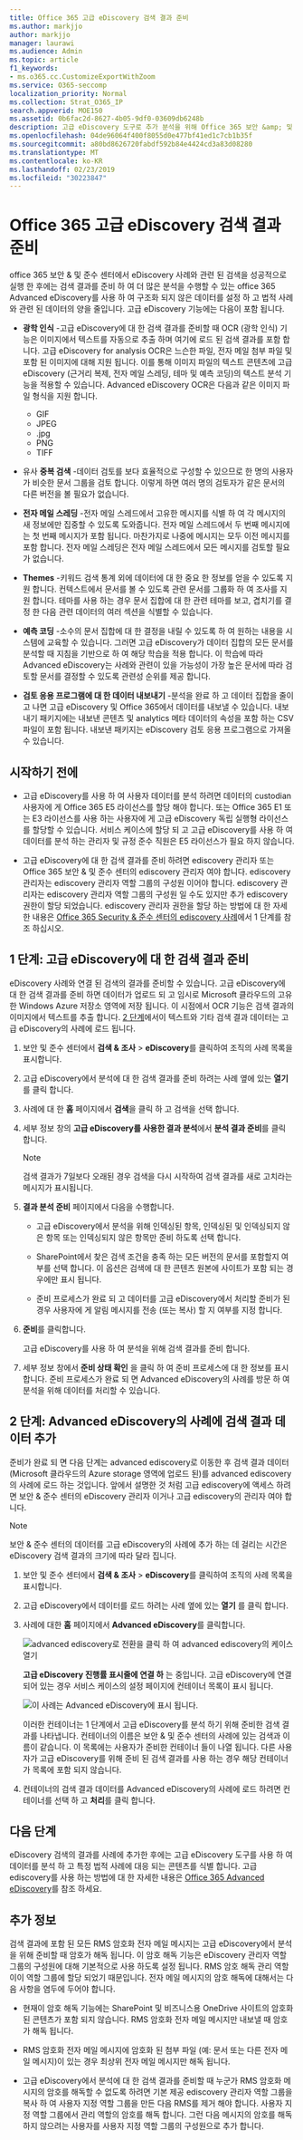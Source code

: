 ```yaml
---
title: Office 365 고급 eDiscovery 검색 결과 준비
ms.author: markjjo
author: markjjo
manager: laurawi
ms.audience: Admin
ms.topic: article
f1_keywords:
- ms.o365.cc.CustomizeExportWithZoom
ms.service: O365-seccomp
localization_priority: Normal
ms.collection: Strat_O365_IP
search.appverid: MOE150
ms.assetid: 0b6fac2d-8627-4b05-9df0-03609db6248b
description: 고급 eDiscovery 도구로 추가 분석을 위해 Office 365 보안 &amp; 및 준수 센터에서 콘텐츠 검색의 결과를 준비 하는 방법을 알아봅니다.
ms.openlocfilehash: 04de96064f400f8055d0e477bf41ed1c7cb1b35f
ms.sourcegitcommit: a80bd8626720fabdf592b84e4424cd3a83d08280
ms.translationtype: MT
ms.contentlocale: ko-KR
ms.lasthandoff: 02/23/2019
ms.locfileid: "30223847"
---
```

# <a name="prepare-search-results-for-office-365-advanced-ediscovery"></a>Office 365 고급 eDiscovery 검색 결과 준비

office 365 보안 &amp; 및 준수 센터에서 eDiscovery 사례와 관련 된 검색을 성공적으로 실행 한 후에는 검색 결과를 준비 하 여 더 많은 분석을 수행할 수 있는 office 365 Advanced eDiscovery를 사용 하 여 구조화 되지 않은 데이터를 설정 하 고 법적 사례와 관련 된 데이터의 양을 줄입니다. 고급 eDiscovery 기능에는 다음이 포함 됩니다.
  
- **광학 인식** -고급 eDiscovery에 대 한 검색 결과를 준비할 때 OCR (광학 인식) 기능은 이미지에서 텍스트를 자동으로 추출 하며 여기에 로드 된 검색 결과를 포함 합니다. 고급 eDiscovery for analysis OCR은 느슨한 파일, 전자 메일 첨부 파일 및 포함 된 이미지에 대해 지원 됩니다. 이를 통해 이미지 파일의 텍스트 콘텐츠에 고급 eDiscovery (근거리 복제, 전자 메일 스레딩, 테마 및 예측 코딩)의 텍스트 분석 기능을 적용할 수 있습니다. Advanced eDiscovery OCR은 다음과 같은 이미지 파일 형식을 지원 합니다.

    - GIF
    - JPEG
    - .jpg
    - PNG
    - TIFF
    
- 유사 **중복 검색** -데이터 검토를 보다 효율적으로 구성할 수 있으므로 한 명의 사용자가 비슷한 문서 그룹을 검토 합니다. 이렇게 하면 여러 명의 검토자가 같은 문서의 다른 버전을 볼 필요가 없습니다. 
    
- **전자 메일 스레딩** -전자 메일 스레드에서 고유한 메시지를 식별 하 여 각 메시지의 새 정보에만 집중할 수 있도록 도와줍니다. 전자 메일 스레드에서 두 번째 메시지에는 첫 번째 메시지가 포함 됩니다. 마찬가지로 나중에 메시지는 모두 이전 메시지를 포함 합니다. 전자 메일 스레딩은 전자 메일 스레드에서 모든 메시지를 검토할 필요가 없습니다. 
    
- **Themes** -키워드 검색 통계 외에 데이터에 대 한 중요 한 정보를 얻을 수 있도록 지원 합니다. 컨텍스트에서 문서를 볼 수 있도록 관련 문서를 그룹화 하 여 조사를 지원 합니다. 테마를 사용 하는 경우 문서 집합에 대 한 관련 테마를 보고, 겹치기를 결정 한 다음 관련 데이터의 여러 섹션을 식별할 수 있습니다. 
    
- **예측 코딩** -소수의 문서 집합에 대 한 결정을 내릴 수 있도록 하 여 원하는 내용을 시스템에 교육할 수 있습니다. 그러면 고급 eDiscovery가 데이터 집합의 모든 문서를 분석할 때 지침을 기반으로 하 여 해당 학습을 적용 합니다. 이 학습에 따라 Advanced eDiscovery는 사례와 관련이 있을 가능성이 가장 높은 문서에 따라 검토할 문서를 결정할 수 있도록 관련성 순위를 제공 합니다. 
    
- **검토 응용 프로그램에 대 한 데이터 내보내기** -분석을 완료 하 고 데이터 집합을 줄이고 나면 고급 eDiscovery 및 Office 365에서 데이터를 내보낼 수 있습니다. 내보내기 패키지에는 내보낸 콘텐츠 및 analytics 메타 데이터의 속성을 포함 하는 CSV 파일이 포함 됩니다. 내보낸 패키지는 eDiscovery 검토 응용 프로그램으로 가져올 수 있습니다. 
    
## <a name="before-you-begin"></a>시작하기 전에

- 고급 eDiscovery를 사용 하 여 사용자 데이터를 분석 하려면 데이터의 custodian 사용자에 게 Office 365 E5 라이선스를 할당 해야 합니다. 또는 Office 365 E1 또는 E3 라이선스를 사용 하는 사용자에 게 고급 eDiscovery 독립 실행형 라이선스를 할당할 수 있습니다. 서비스 케이스에 할당 되 고 고급 eDiscovery를 사용 하 여 데이터를 분석 하는 관리자 및 규정 준수 직원은 E5 라이선스가 필요 하지 않습니다. 
    
- 고급 eDiscovery에 대 한 검색 결과를 준비 하려면 ediscovery 관리자 또는 Office 365 보안 &amp; 및 준수 센터의 ediscovery 관리자 여야 합니다. ediscovery 관리자는 ediscovery 관리자 역할 그룹의 구성원 이어야 합니다. ediscovery 관리자는 ediscovery 관리자 역할 그룹의 구성원 일 수도 있지만 추가 ediscovery 권한이 할당 되었습니다. ediscovery 관리자 권한을 할당 하는 방법에 대 한 자세한 내용은 [Office 365 Security & 준수 센터의 ediscovery 사례](ediscovery-cases.md#step-1-assign-ediscovery-permissions-to-potential-case-members)에서 1 단계를 참조 하십시오.
    
## <a name="step-1-prepare-search-results-for-advanced-ediscovery"></a>1 단계: 고급 eDiscovery에 대 한 검색 결과 준비

eDiscovery 사례와 연결 된 검색의 결과를 준비할 수 있습니다. 고급 eDiscovery에 대 한 검색 결과를 준비 하면 데이터가 업로드 되 고 임시로 Microsoft 클라우드의 고유한 Windows Azure 저장소 영역에 저장 됩니다. 이 시점에서 OCR 기능은 검색 결과의 이미지에서 텍스트를 추출 합니다. [2 단계](#step-2-add-the-search-results-data-to-the-case-in-advanced-ediscovery)에서이 텍스트와 기타 검색 결과 데이터는 고급 eDiscovery의 사례에 로드 됩니다.
  
1. 보안 및 준수 센터에서 **검색 &amp; 조사** \> **eDiscovery**를 클릭하여 조직의 사례 목록을 표시합니다. 
    
2. 고급 eDiscovery에서 분석에 대 한 검색 결과를 준비 하려는 사례 옆에 있는 **열기** 를 클릭 합니다. 
    
3. 사례에 대 한 **홈** 페이지에서 **검색**을 클릭 하 고 검색을 선택 합니다.
    
4. 세부 정보 창의 **고급 eDiscovery를 사용한 결과 분석**에서 **분석 결과 준비**를 클릭 합니다.
    
    > [!NOTE]
    > 검색 결과가 7일보다 오래된 경우 검색을 다시 시작하여 검색 결과를 새로 고치라는 메시지가 표시됩니다. 
  
5. **결과 분석 준비** 페이지에서 다음을 수행합니다.  
    
    - 고급 eDiscovery에서 분석을 위해 인덱싱된 항목, 인덱싱된 및 인덱싱되지 않은 항목 또는 인덱싱되지 않은 항목만 준비 하도록 선택 합니다.
    
    - SharePoint에서 찾은 검색 조건을 충족 하는 모든 버전의 문서를 포함할지 여부를 선택 합니다. 이 옵션은 검색에 대 한 콘텐츠 원본에 사이트가 포함 되는 경우에만 표시 됩니다.
    
    - 준비 프로세스가 완료 되 고 데이터를 고급 eDiscovery에서 처리할 준비가 된 경우 사용자에 게 알림 메시지를 전송 (또는 복사) 할 지 여부를 지정 합니다.
    
6. **준비**를 클릭합니다.
    
    고급 eDiscovery를 사용 하 여 분석을 위해 검색 결과를 준비 합니다.
    
7. 세부 정보 창에서 **준비 상태 확인** 을 클릭 하 여 준비 프로세스에 대 한 정보를 표시 합니다. 준비 프로세스가 완료 되 면 Advanced eDiscovery의 사례를 방문 하 여 분석을 위해 데이터를 처리할 수 있습니다. 
    
## <a name="step-2-add-the-search-results-data-to-the-case-in-advanced-ediscovery"></a>2 단계: Advanced eDiscovery의 사례에 검색 결과 데이터 추가
<a name="step2"> </a>

준비가 완료 되 면 다음 단계는 advanced ediscovery로 이동한 후 검색 결과 데이터 (Microsoft 클라우드의 Azure storage 영역에 업로드 된)를 advanced ediscovery의 사례에 로드 하는 것입니다. 앞에서 설명한 것 처럼 고급 ediscovery에 액세스 하려면 보안 &amp; 준수 센터의 eDiscovery 관리자 이거나 고급 ediscovery의 관리자 여야 합니다.
  
> [!NOTE]
> 보안 &amp; 준수 센터의 데이터를 고급 eDiscovery의 사례에 추가 하는 데 걸리는 시간은 eDiscovery 검색 결과의 크기에 따라 달라 집니다. 
  
1. 보안 및 준수 센터에서 **검색 &amp; 조사** \> **eDiscovery**를 클릭하여 조직의 사례 목록을 표시합니다. 
    
2. 고급 eDiscovery에서 데이터를 로드 하려는 사례 옆에 있는 **열기** 를 클릭 합니다. 
    
3. 사례에 대한 **홈** 페이지에서 **Advanced eDiscovery**를 클릭합니다. 
    
    ![advanced ediscovery로 전환을 클릭 하 여 advanced ediscovery의 케이스 열기](media/8e34ba23-62e3-4e68-a530-b6ece39b54be.png)
  
    **고급 eDiscovery 진행률 표시줄에 연결 하** 는 중입니다. 고급 eDiscovery에 연결 되어 있는 경우 서비스 케이스의 설정 페이지에 컨테이너 목록이 표시 됩니다. 
    
    ![이 사례는 Advanced eDiscovery에 표시 됩니다.](media/8036e152-70dc-4bb7-9379-61c1ed8326b4.png)
  
     이러한 컨테이너는 1 단계에서 고급 eDiscovery를 분석 하기 위해 준비한 검색 결과를 나타냅니다. 컨테이너의 이름은 보안 &amp; 및 준수 센터의 사례에 있는 검색과 이름이 같습니다. 이 목록에는 사용자가 준비한 컨테이너 들이 나열 됩니다. 다른 사용자가 고급 eDiscovery를 위해 준비 된 검색 결과를 사용 하는 경우 해당 컨테이너가 목록에 포함 되지 않습니다. 
    
4. 컨테이너의 검색 결과 데이터를 Advanced eDiscovery의 사례에 로드 하려면 컨테이너를 선택 하 고 **처리**를 클릭 합니다.
    
## <a name="next-steps"></a>다음 단계

eDiscovery 검색의 결과를 사례에 추가한 후에는 고급 eDiscovery 도구를 사용 하 여 데이터를 분석 하 고 특정 법적 사례에 대응 되는 콘텐츠를 식별 합니다. 고급 ediscovery를 사용 하는 방법에 대 한 자세한 내용은 [Office 365 Advanced eDiscovery](office-365-advanced-ediscovery.md)를 참조 하세요.
  
## <a name="more-information"></a>추가 정보

검색 결과에 포함 된 모든 RMS 암호화 전자 메일 메시지는 고급 eDiscovery에서 분석을 위해 준비할 때 암호가 해독 됩니다. 이 암호 해독 기능은 eDiscovery 관리자 역할 그룹의 구성원에 대해 기본적으로 사용 하도록 설정 됩니다. RMS 암호 해독 관리 역할이이 역할 그룹에 할당 되었기 때문입니다. 전자 메일 메시지의 암호 해독에 대해서는 다음 사항을 염두에 두어야 합니다.
  
- 현재이 암호 해독 기능에는 SharePoint 및 비즈니스용 OneDrive 사이트의 암호화 된 콘텐츠가 포함 되지 않습니다. RMS 암호화 전자 메일 메시지만 내보낼 때 암호가 해독 됩니다.
    
- RMS 암호화 전자 메일 메시지에 암호화 된 첨부 파일 (예: 문서 또는 다른 전자 메일 메시지)이 있는 경우 최상위 전자 메일 메시지만 해독 됩니다.
    
- 고급 eDiscovery에서 분석에 대 한 검색 결과를 준비할 때 누군가 RMS 암호화 메시지의 암호를 해독할 수 없도록 하려면 기본 제공 ediscovery 관리자 역할 그룹을 복사 하 여 사용자 지정 역할 그룹을 만든 다음 RMS를 제거 해야 합니다. 사용자 지정 역할 그룹에서 관리 역할의 암호를 해독 합니다. 그런 다음 메시지의 암호를 해독 하지 않으려는 사용자를 사용자 지정 역할 그룹의 구성원으로 추가 합니다.
